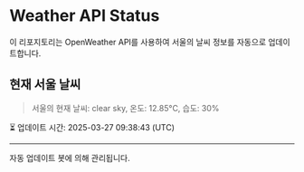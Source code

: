 
# Weather API Status

이 리포지토리는 OpenWeather API를 사용하여 서울의 날씨 정보를 자동으로 업데이트합니다.

## 현재 서울 날씨
> 서울의 현재 날씨: clear sky, 온도: 12.85°C, 습도: 30%

⏳ 업데이트 시간: 2025-03-27 09:38:43 (UTC)

---
자동 업데이트 봇에 의해 관리됩니다.

